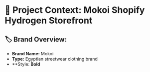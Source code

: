 # 🧠 Project Context: Mokoi Shopify Hydrogen Storefront

## 🏷️ Brand Overview:
- **Brand Name:** Mokoi
- **Type:** Egyptian streetwear clothing brand
- **Style: **Bold**
